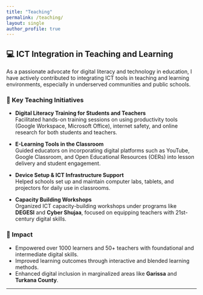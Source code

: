 ```yaml
---
title: "Teaching"
permalink: /teaching/
layout: single
author_profile: true
---
```


## 💻 ICT Integration in Teaching and Learning

As a passionate advocate for digital literacy and technology in education, I have actively contributed to integrating ICT tools in teaching and learning environments, especially in underserved communities and public schools.

### 🏫 Key Teaching Initiatives

- **Digital Literacy Training for Students and Teachers**  
  Facilitated hands-on training sessions on using productivity tools (Google Workspace, Microsoft Office), internet safety, and online research for both students and teachers.

- **E-Learning Tools in the Classroom**  
  Guided educators on incorporating digital platforms such as YouTube, Google Classroom, and Open Educational Resources (OERs) into lesson delivery and student engagement.

- **Device Setup & ICT Infrastructure Support**  
  Helped schools set up and maintain computer labs, tablets, and projectors for daily use in classrooms.

- **Capacity Building Workshops**  
  Organized ICT capacity-building workshops under programs like **DEGESI** and **Cyber Shujaa**, focused on equipping teachers with 21st-century digital skills.

### 🧠 Impact

- Empowered over 1000 learners and 50+ teachers with foundational and intermediate digital skills.
- Improved learning outcomes through interactive and blended learning methods.
- Enhanced digital inclusion in marginalized areas like **Garissa** and **Turkana County**.

---
